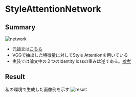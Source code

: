 # StyleAttentionNetwork

## Summary
![network](https://github.com/SerialLain3170/ImageStyleTransfer/blob/master/StyleAttentionNet/network.png)

- 元論文は[こちら](https://arxiv.org/pdf/1812.02342.pdf)
- VGGで抽出した特徴量に対してStyle Attentionを用いている
- 実装では論文中の２つのIdentity lossの重みは逆である。[参考](https://github.com/dypark86/SANET/issues/1)

## Result
私の環境で生成した画像例を示す
![result](https://github.com/SerialLain3170/ImageStyleTransfer/blob/master/StyleAttentionNet/transfer_result.png)
